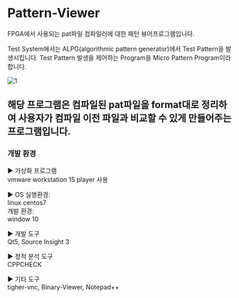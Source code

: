 # Pattern-Viewer
FPGA에서 사용되는 pat파일 컴파일러에 대한 패턴 뷰어프로그램입니다. 


Test System에서는 ALPG(algorithmic pattern generator)에서 Test Pattern을 발생시킵니다.
Test Pattern 발생을 제어하는 Program을 Micro Pattern Program이라 합니다.



 
  
 ![1](https://user-images.githubusercontent.com/38147253/90470950-c7e06e00-e157-11ea-856f-46d155cfcebb.jpg)
 
 ## 해당 프로그램은 컴파일된 pat파일을 format대로 정리하여 사용자가 컴파일 이전 파일과 비교할 수 있게 만들어주는 프로그램입니다. 
 
 ### 개발 환경	
 
▶ 가상화 프로그램 <br>
vmware workstation 15 player 사용

▶ OS
실행환경: <br> linux centos7 <br>  개발 환경: <br> window 10 

▶ 개발 도구 <br>
Qt5, Source Insight 3
 
▶ 정적 분석 도구 <br>
CPPCHECK

▶ 기타 도구  <br>
tigher-vnc, Binary-Viewer, Notepad++




 
 
 
  
  
 



